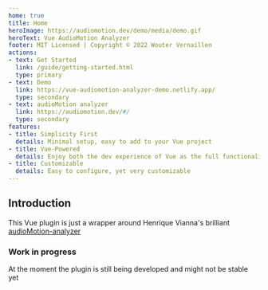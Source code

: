 ```yaml
---
home: true
title: Home
heroImage: https://audiomotion.dev/demo/media/demo.gif
heroText: Vue AudioMotion Analyzer
footer: MIT Licensed | Copyright © 2022 Wouter Vernaillen
actions:
- text: Get Started
  link: /guide/getting-started.html
  type: primary
- text: Demo
  link: https://vue-audiomotion-analyzer-demo.netlify.app/
  type: secondary
- text: audioMotion analyzer
  link: https://audiomotion.dev/#/
  type: secondary
features:
- title: Simplicity First
  details: Minimal setup, easy to add to your Vue project
- title: Vue-Powered
  details: Enjoy both the dev experience of Vue as the full functionality of the audioMotion Analyzer
- title: Customizable
  details: Easy to configure, yet very customizable
---
```


## Introduction

This Vue plugin is just a wrapper around Henrique Vianna's brilliant [audioMotion-analyzer](https://audiomotion.dev)

### Work in progress

At the moment the plugin is still being developed and might not be stable yet
